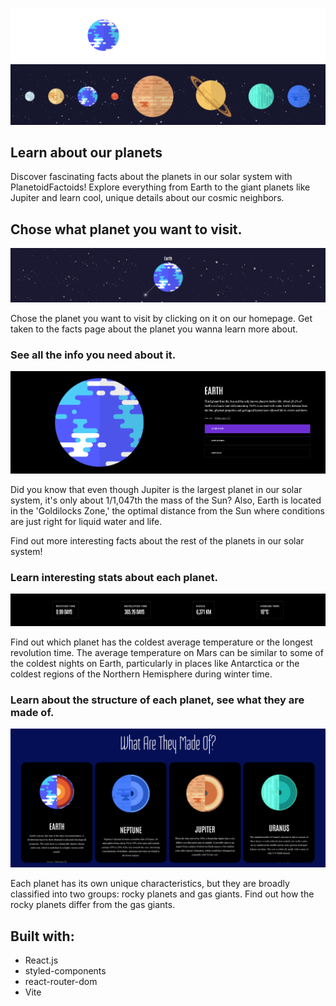 ![](./src/assets/screenshots/header-readme.png)
![](./src/assets/screenshots/planets-gif.gif)

## Learn about our planets

Discover fascinating facts about the planets in our solar system with PlanetoidFactoids! Explore everything from Earth to the giant planets like Jupiter and learn cool, unique details about our cosmic neighbors.

## Chose what planet you want to visit.
![](./src/assets/screenshots/earth.png)

Chose the planet you want to visit by clicking on it on our homepage. Get taken to the facts page about the planet you wanna learn more about.

### See all the info you need about it.
![](./src/assets/screenshots/info.png)

Did you know that even though Jupiter is the largest planet in our solar system, it's only about 1/1,047th the mass of the Sun? Also, Earth is located in the 'Goldilocks Zone,' the optimal distance from the Sun where conditions are just right for liquid water and life.

Find out more interesting facts about the rest of the planets in our solar system!

### Learn interesting stats about each planet. 
![](./src/assets/screenshots/facts-stats.png)

Find out which planet has the coldest average temperature or the longest revolution time. The average temperature on Mars can be similar to some of the coldest nights on Earth, particularly in places like Antarctica or the coldest regions of the Northern Hemisphere during winter time.

### Learn about the structure of each planet, see what they are made of.

![](./src/assets/screenshots/stucture-overview.png)

Each planet has its own unique characteristics, but they are broadly classified into two groups: rocky planets and gas giants. Find out how the rocky planets differ from the gas giants.


## Built with:

- React.js
- styled-components
- react-router-dom
- Vite



